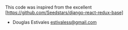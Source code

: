 This code was inspired from the excellent [https://github.com/Seedstars/django-react-redux-base]

- Douglas Estivales <estivaless@gmail.com>
